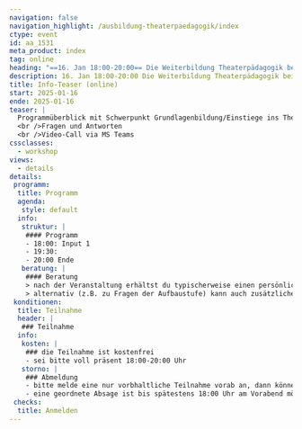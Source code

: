```yaml
---
navigation: false
navigation_highlight: /ausbildung-theaterpaedagogik/index
ctype: event
id: aa_1531
meta_product: index
tag: online
heading: "==16. Jan 18:00-20:00== Die Weiterbildung Theaterpädagogik bei DAS Ei **Info-Teaser (online)**"
description: 16. Jan 18:00-20:00 Die Weiterbildung Theaterpädagogik bei DAS Ei
title: Info-Teaser (online)
start: 2025-01-16
ende: 2025-01-16
teaser: |
  Programmüberblick mit Schwerpunkt Grundlagenbildung/Einstiege ins Theaterspiel
  <br />Fragen und Antworten
  <br />Video-Call via MS Teams
cssclasses:
  - workshop
views:
  - details
details:
 programm:
  title: Programm
  agenda:
   style: default
  info:
   struktur: |
    #### Programm
    - 18:00: Input 1
    - 19:30: 
    - 20:00 Ende
   beratung: |
    #### Beratung
    > nach der Veranstaltung erhältst du typischerweise einen persönlich auf dich zugeschnittenen Verlauf zur Weiterbildung DAS Ei
    > alternativ (z.B. zu Fragen der Aufbaustufe) kann auch zusätzliche Beratung vereinbart werden
 konditionen:
  title: Teilnahme
  header: | 
   ### Teilnahme
  info:
   kosten: |
    ### die Teilnahme ist kostenfrei
    - sei bitte voll präsent 18:00-20:00 Uhr
   storno: |
    ### Abmeldung
    - bitte melde eine nur vorbhaltliche Teilnahme vorab an, dann können wir damit besser umgehen
    - eine geordnete Absage ist bis spätestens 18:00 Uhr am Vorabend möglich
 checks:
  title: Anmelden
---
```


<!-- PUBLISH-FROM-HERE -->
